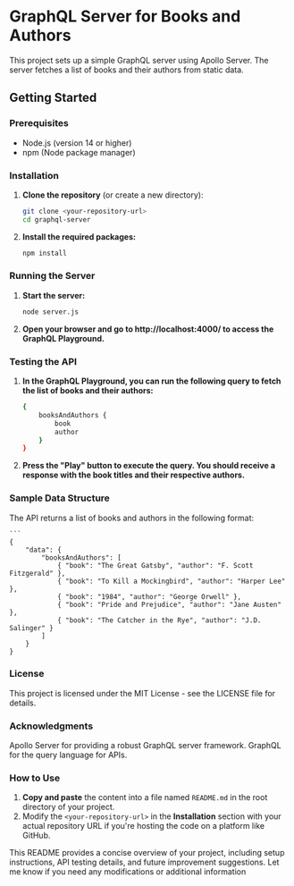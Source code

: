 # GraphQL Server for Books and Authors

This project sets up a simple GraphQL server using Apollo Server. The server fetches a list of books and their authors from static data.

## Getting Started

### Prerequisites

- Node.js (version 14 or higher)
- npm (Node package manager)

### Installation

1. **Clone the repository** (or create a new directory):

   ```bash
   git clone <your-repository-url>
   cd graphql-server

2. **Install the required packages:**

   ```bash
   npm install

### Running the Server

1. **Start the server:**

    ```bash
    node server.js

2. **Open your browser and go to http://localhost:4000/ to access the GraphQL Playground.**

### Testing the API

1. **In the GraphQL Playground, you can run the following query to fetch the list of books and their authors:**

    ```bash
    {
        booksAndAuthors {
            book
            author
        }
    }

2. **Press the "Play" button to execute the query. You should receive a response with the book titles and their respective authors.**

### Sample Data Structure
The API returns a list of books and authors in the following format:

    ```
    {
        "data": {
            "booksAndAuthors": [
                { "book": "The Great Gatsby", "author": "F. Scott Fitzgerald" },
                { "book": "To Kill a Mockingbird", "author": "Harper Lee" },
                { "book": "1984", "author": "George Orwell" },
                { "book": "Pride and Prejudice", "author": "Jane Austen" },
                { "book": "The Catcher in the Rye", "author": "J.D. Salinger" }
            ]
        }
    }

### License
This project is licensed under the MIT License - see the LICENSE file for details.

### Acknowledgments
Apollo Server for providing a robust GraphQL server framework.
GraphQL for the query language for APIs.


### How to Use

1. **Copy and paste** the content into a file named `README.md` in the root directory of your project.
2. Modify the `<your-repository-url>` in the **Installation** section with your actual repository URL if you're hosting the code on a platform like GitHub.

This README provides a concise overview of your project, including setup instructions, API testing details, and future improvement suggestions. Let me know if you need any modifications or additional information


